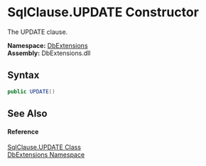 SqlClause.UPDATE Constructor
============================
The UPDATE clause.
  
**Namespace:** [DbExtensions][1]  
**Assembly:** DbExtensions.dll

Syntax
------

```csharp
public UPDATE()
```


See Also
--------

#### Reference
[SqlClause.UPDATE Class][2]  
[DbExtensions Namespace][1]  

[1]: ../README.md
[2]: README.md